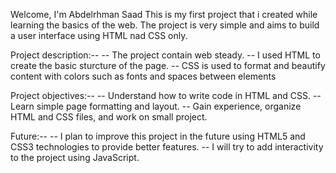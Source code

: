Welcome, I'm Abdelrhman Saad
This is my first project that i created while learning the basics of the web.
The project is very simple and aims to build a user interface using HTML nad CSS only.

Project description:--
-- The project contain web steady.
-- I used HTML to create the basic sturcture of the page.
-- CSS is used to format and beautify content with colors such as fonts and spaces between elements

Project objectives:--
-- Understand how to write code in HTML and CSS.
-- Learn simple page formatting and layout.
-- Gain experience, organize HTML and CSS files, and work on small project.

Future:--
-- I plan to improve this project in the future using HTML5 and CSS3 technologies to provide better features.
-- I will try to add interactivity to the project using JavaScript.




